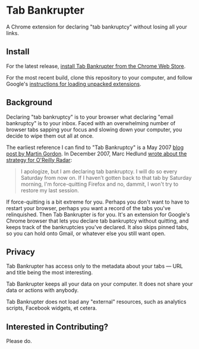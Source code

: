 # Tab Bankrupter

A Chrome extension for declaring "tab bankruptcy" without losing all your links.

## Install

For the latest release, [install Tab Bankrupter from the Chrome Web Store](https://chrome.google.com/webstore/detail/tab-bankrupter/pndipmgldhbejkehopnbbpjgidkbiimh).

For the most recent build, clone this repository to your computer, and follow Google's [instructions for loading unpacked extensions](http://developer.chrome.com/extensions/getstarted.html#unpacked).

## Background

Declaring "tab bankruptcy" is to your browser what declaring "email bankruptcy" is to your inbox. Faced with an overwhelming number of browser tabs sapping your focus and slowing down your computer, you decide to wipe them out all at once.

The earliest reference I can find to "Tab Bankruptcy" is a May 2007 [blog post by Martin Gordon](http://www.martingordon.org/blog/2007/05/28/blogging-productivity-tip-declare-tab-bankruptcy/). In December 2007, Marc Hedlund [wrote about the strategy for O'Reilly Radar](http://radar.oreilly.com/2007/12/tab-bankruptcy.html):

> I apologize, but I am declaring tab bankruptcy. I will do so every Saturday from now on. If I haven’t gotten back to that tab by Saturday morning, I'm force-quitting Firefox and no, dammit, I won't try to restore my last session.

If force-quitting is a bit extreme for you. Perhaps you don't want to have to restart your browser, perhaps you want a record of the tabs you've relinquished. Then Tab Bankrupter is for you. It's an extension for Google's Chrome browser that lets you declare tab bankruptcy without quitting, and keeps track of the bankruptcies you've declared. It also skips pinned tabs, so you can hold onto Gmail, or whatever else you still want open.

## Privacy

Tab Bankrupter has access only to the metadata about your tabs — URL and title being the most interesting.

Tab Bankrupter keeps all your data on your computer. It does not  share your data or actions with anybody.

Tab Bankrupter does not load any "external" resources, such as analytics scripts, Facebook widgets, et cetera.

## Interested in Contributing?

Please do.
